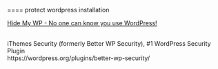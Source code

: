 ====
protect wordpress installation
<br/>

[Hide My WP - No one can know you use WordPress!](https://codecanyon.net/item/hide-my-wp-amazing-security-plugin-for-wordpress/4177158?ref=kornolio)

<br/>
iThemes Security (formerly Better WP Security), #1 WordPress Security Plugin<br/>
https://wordpress.org/plugins/better-wp-security/

